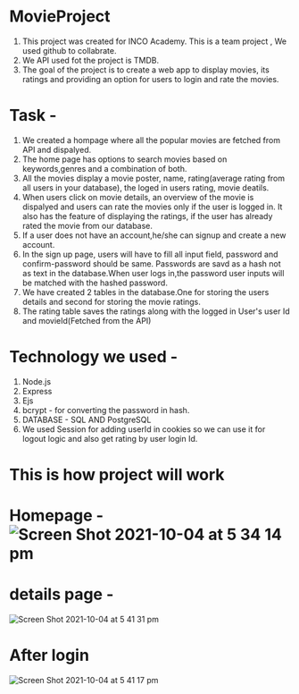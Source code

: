 # MovieProject

1. This project was created for INCO Academy. This is a team project , We used github to collabrate.
2. We API used fot the project is TMDB.
3. The goal of the project is to create a web app to display movies, its ratings and providing an option for users to login and rate the movies.

# Task -

1. We created a hompage where all the popular movies are fetched from API and dispalyed.
2. The home page has options to search movies based on keywords,genres and a combination of both.
3. All the movies display a movie poster, name, rating(average rating from all users in your database), the loged in users rating, movie deatils.
4. When users click on movie details, an overview of the movie is dispalyed and users can rate the movies only if the user is logged in. It also has the feature of displaying the ratings, if the user has already rated the movie from our database.
5. If a user does not have an account,he/she can signup and create a new account.
6. In the sign up page, users will have to fill all input field, password and confirm-password should be same. Passwords are savd as a hash not as text in the database.When user logs in,the password user inputs will be matched with the hashed password.
9. We have created 2 tables in the database.One for storing the users details and second for storing the movie ratings.
10. The rating table saves the ratings along with the logged in User's user Id and movieId(Fetched from the API)

# Technology we used -
1. Node.js
2. Express
3. Ejs
4. bcrypt -  for converting the password in hash.
5. DATABASE - SQL AND PostgreSQL
6. We used Session for adding userId in cookies so we can use it for logout logic and also get rating by user login Id.

# This is how project will work

# Homepage -![Screen Shot 2021-10-04 at 5 34 14 pm](https://user-images.githubusercontent.com/59786494/135805095-a99db5d7-1c3b-46a1-8c83-22aeef6f4772.png)


# details page -

![Screen Shot 2021-10-04 at 5 41 31 pm](https://user-images.githubusercontent.com/59786494/135805174-bcdb44b8-5e50-4fa6-99d0-21733d3668e8.png)
 
 # After login
 
 ![Screen Shot 2021-10-04 at 5 41 17 pm](https://user-images.githubusercontent.com/59786494/135805200-b5c0f6f6-345f-483f-bea3-56d714d3dc05.png)

